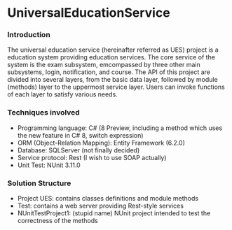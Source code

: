 # UniversalEducationService

### Introduction
The universal education service (hereinafter referred as UES) project is a education system providing education services. The core service of the system is the exam subsystem, emcompassed by three other main subsystems, login, notification, and course.
The API of this project are divided into several layers, from the basic data layer, followed by module (methods) layer to the uppermost service layer. Users can invoke functions of each layer to satisfy various needs.

### Techniques involved

- Programming language: C# (8 Preview, including a method which uses the new feature in C# 8, switch expression)
- ORM (Object-Relation Mapping): Entity Framework (6.2.0)
- Database: SQLServer (not finally decided)
- Service protocol: Rest (I wish to use SOAP actually)
- Unit Test: NUnit 3.11.0

### Solution Structure

- Project UES: contains classes definitions and module methods
- Test: contains a web server providing Rest-style services
- NUnitTestProject1: (stupid name) NUnit project intended to test the correctness of the methods